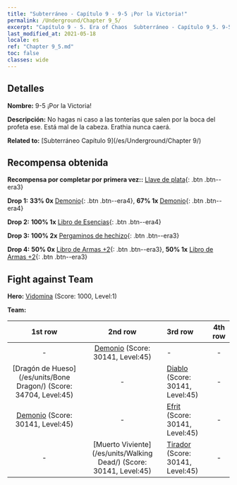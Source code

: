 ```yaml
---
title: "Subterráneo - Capítulo 9 - 9-5 ¡Por la Victoria!"
permalink: /Underground/Chapter 9_5/
excerpt: "Capítulo 9 - 5. Era of Chaos  Subterráneo - Capítulo 9_5. 9-5 ¡Por la Victoria!"
last_modified_at: 2021-05-18
locale: es
ref: "Chapter 9_5.md"
toc: false
classes: wide
---
```


## Detalles

 **Nombre:** 9-5 ¡Por la Victoria!

 **Descripción:** No hagas ni caso a las tonterías que salen por la boca del profeta ese. Está mal de la cabeza. Erathia nunca caerá.

 **Related to:** [Subterráneo Capítulo 9](/es/Underground/Chapter 9/)

## Recompensa obtenida

 **Recompensa por completar por primera vez::** [Llave de plata](/ItemsES/con_693/){: .btn .btn--era3}

 **Drop 1:** **33% 0x** [Demonio](/ItemsES/unt_229/){: .btn .btn--era4}, **67% 1x** [Demonio](/ItemsES/unt_229/){: .btn .btn--era4}

 **Drop 2:** **100% 1x** [Libro de Esencias](/ItemsES/mat_39/){: .btn .btn--era4}

 **Drop 3:** **100% 2x** [Pergaminos de hechizo](/ItemsES/con_694/){: .btn .btn--era3}

 **Drop 4:** **50% 0x** [Libro de Armas +2](/ItemsES/mat_32/){: .btn .btn--era3}, **50% 1x** [Libro de Armas +2](/ItemsES/mat_32/){: .btn .btn--era3}


## Fight against Team
 **Hero:** [Vidomina](/es/heroes/Vidomina/) (Score: 1000, Level:1)

 **Team:**


  | 1st row | 2nd row | 3rd row | 4th row |
  |:----:|:----:|:----|:----:|
  | - | [Demonio](/es/units/Demon/) (Score: 30141, Level:45)  | - | - |
  | [Dragón de Hueso](/es/units/Bone Dragon/) (Score: 34704, Level:45)  | - | [Diablo](/es/units/Devil/) (Score: 30141, Level:45)  | - |
  | [Demonio](/es/units/Demon/) (Score: 30141, Level:45)  | - | [Efrit](/es/units/Efreeti/) (Score: 30141, Level:45)  | - |
  | - | [Muerto Viviente](/es/units/Walking Dead/) (Score: 30141, Level:45)  | [Tirador](/es/units/Sharpshooter/) (Score: 30141, Level:45)  | - |


